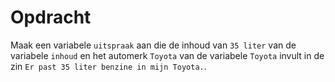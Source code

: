 <script>
  document.addEventListener("copy", function(e) {
    e.preventDefault();
    e.clipboardData.setData("text/plain", "");
  });
</script>

<style>
  .invisible-text {
    color: transparent;
    font-size: 0.1em;
    display: inline;
    margin: 0;
    padding: 0;
  }
  /* To use this, put any text like this: 
  <span class="invisible-text">Your invisible text here</span> 
  */

  table {
    margin: 0 auto;       /* centers table horizontally */
  }
  th {
    font-size: 1.2em !important;
    white-space: nowrap;
  }
  td {
    white-space: nowrap;
  }
</style>

# <b>Opdracht</b>
Maak een variabele <code>uitspraak</code> aan die de inhoud van <code>35 liter</code> van de variabele <code>inhoud</code> en het automerk <code>Toyota</code> van de variabele <code>Toyota</code> invult in de zin <code>Er past 35 liter benzine in mijn Toyota.</code>.